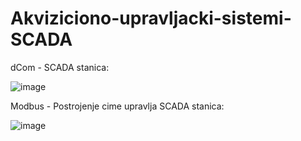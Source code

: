 # Akviziciono-upravljacki-sistemi-SCADA

dCom - SCADA stanica:

![image](https://github.com/MastilovicRadoslav/SCADA-Akviziciono_upravljacki_sistemi/assets/122049689/d7ac90dd-49fa-471d-8afb-f59d4c375ee0)

Modbus - Postrojenje cime upravlja SCADA stanica:

![image](https://github.com/MastilovicRadoslav/SCADA-Akviziciono_upravljacki_sistemi/assets/122049689/e469a10f-aae6-44a8-8143-44eea56b618e)


